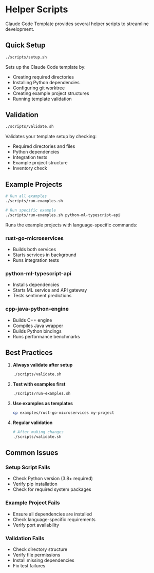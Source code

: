 # Helper Scripts

Claude Code Template provides several helper scripts to streamline development.

## Quick Setup

```bash
./scripts/setup.sh
```

Sets up the Claude Code template by:
- Creating required directories
- Installing Python dependencies
- Configuring git worktree
- Creating example project structures
- Running template validation

## Validation

```bash
./scripts/validate.sh
```

Validates your template setup by checking:
- Required directories and files
- Python dependencies
- Integration tests
- Example project structure
- Inventory check

## Example Projects

```bash
# Run all examples
./scripts/run-examples.sh

# Run specific example
./scripts/run-examples.sh python-ml-typescript-api
```

Runs the example projects with language-specific commands:

### rust-go-microservices
- Builds both services
- Starts services in background
- Runs integration tests

### python-ml-typescript-api
- Installs dependencies
- Starts ML service and API gateway
- Tests sentiment predictions

### cpp-java-python-engine
- Builds C++ engine
- Compiles Java wrapper
- Builds Python bindings
- Runs performance benchmarks

## Best Practices

1. **Always validate after setup**
   ```bash
   ./scripts/validate.sh
   ```

2. **Test with examples first**
   ```bash
   ./scripts/run-examples.sh
   ```

3. **Use examples as templates**
   ```bash
   cp examples/rust-go-microservices my-project
   ```

4. **Regular validation**
   ```bash
   # After making changes
   ./scripts/validate.sh
   ```

## Common Issues

### Setup Script Fails
- Check Python version (3.8+ required)
- Verify pip installation
- Check for required system packages

### Example Project Fails
- Ensure all dependencies are installed
- Check language-specific requirements
- Verify port availability

### Validation Fails
- Check directory structure
- Verify file permissions
- Install missing dependencies
- Fix test failures